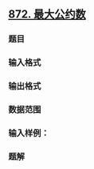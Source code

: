 ## [872. 最大公约数](https://www.acwing.com/problem/content/874/)

### 题目

### 输入格式

### 输出格式

### 数据范围

### 输入样例：



### 题解
